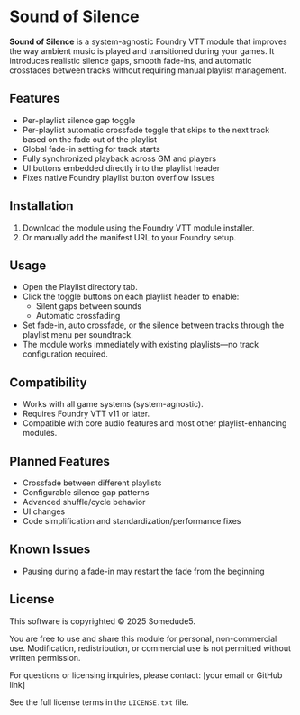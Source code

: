 # Sound of Silence

**Sound of Silence** is a system-agnostic Foundry VTT module that improves the way ambient music is played and transitioned during your games. It introduces realistic silence gaps, smooth fade-ins, and automatic crossfades between tracks without requiring manual playlist management.

## Features

- Per-playlist silence gap toggle
- Per-playlist automatic crossfade toggle that skips to the next track based on the fade out of the playlist
- Global fade-in setting for track starts
- Fully synchronized playback across GM and players
- UI buttons embedded directly into the playlist header
- Fixes native Foundry playlist button overflow issues

## Installation

1. Download the module using the Foundry VTT module installer.
2. Or manually add the manifest URL to your Foundry setup.

## Usage

- Open the Playlist directory tab.
- Click the toggle buttons on each playlist header to enable:
  - Silent gaps between sounds
  - Automatic crossfading
- Set fade-in, auto crossfade, or the silence between tracks through the playlist menu per soundtrack.
- The module works immediately with existing playlists—no track configuration required.

## Compatibility

- Works with all game systems (system-agnostic).
- Requires Foundry VTT v11 or later.
- Compatible with core audio features and most other playlist-enhancing modules.

## Planned Features

- Crossfade between different playlists
- Configurable silence gap patterns
- Advanced shuffle/cycle behavior
- UI changes
- Code simplification and standardization/performance fixes

## Known Issues

- Pausing during a fade-in may restart the fade from the beginning

## License

This software is copyrighted © 2025 Somedude5.

You are free to use and share this module for personal, non-commercial use. Modification, redistribution, or commercial use is not permitted without written permission.

For questions or licensing inquiries, please contact: [your email or GitHub link]

See the full license terms in the `LICENSE.txt` file.
